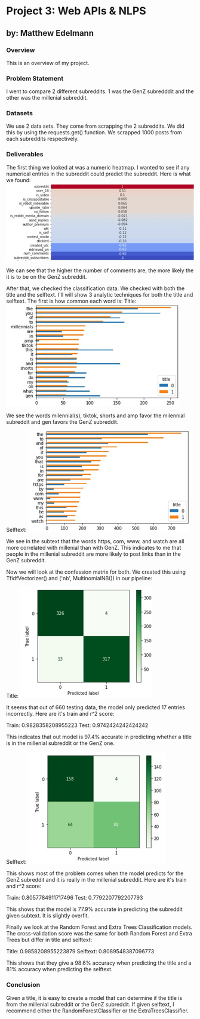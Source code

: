 # Project 3: Web APIs & NLPS
## by: Matthew Edelmann

### Overview

This is an overview of my project. 

### Problem Statement

I went to compare 2 different subreddits. 1 was the GenZ subredddit and the other was the millenial subreddit. 

### Datasets

We use 2 data sets. They come from scrapping the 2 subreddits. We did this by using the requests.get() function. We scrapped 1000 posts from each subreddits respectively.

### Deliverables

The first thing we looked at was a numeric heatmap. I wanted to see if any numerical entries in the subreddit could predict the subreddit. Here is what we found:
 ![Alt text](./pics/heatmap.jpg)
 
 We can see that the higher the number of comments are, the more likely the it is to be on the GenZ subreddit. 
 
 After that, we checked the classification data. We checked with both the title and the selftext. I'll will show 3 analytic techniques for both the title and selftext. The first is how common each word is:
 Title:
  ![Alt text](./pics/title_word_count.jpg)
  
  We see the words milennial(s), tiktok, shorts and amp favor the milennial subreddit and gen favors the GenZ subreddit.
  
  Selftext:
  ![Alt text](./pics/selftext_word_count.jpg)
  
  We see in the subtext that the words https, com, www, and watch are all more correlated with millenial than with GenZ. This indicates to me that people in the millenial subreddit are more likely to post links than in the GenZ subreddit.
  
  Now we will look at the confession matrix for both. We created this using TfidfVectorizer() and ('nb', MultinomialNB()) in our pipeline:
  
  Title:
  ![Alt text](./pics/title_confusion_matrix.jpg)
  
  It seems that out of 660 testing data, the model only predicted 17 entries incorrectly. Here are it's train and r^2 score:
  
  Train: 0.9828358208955223
  Test: 0.9742424242424242
  
  This indicates that out model is 97.4% accurate in predicting whether a title is in the millenial subreddit or the GenZ one.
  
  Selftext:
  ![Alt text](./pics/selftext_confusion_matrix.jpg)
  
  This shows most of the problem comes when the model predicts for the GenZ subreddit and it is really in the millenial subreddit. Here are it's train and r^2 score:
  
  Train: 0.8057784911717496
  Test: 0.7792207792207793

  This shows that the model is 77.9% accurate in predicting the subreddit given subtext. It is slightly overfit. 
  
  Finally we look at the Random Forest and Extra Trees Classification models. The cross-validation score was the same for both Random Forest and Extra Trees but differ in title and selftext:
  
  Title: 0.9858208955223879
  Selftext: 0.8089548387096773 
  
  This shows that they give a 98.6% accuracy when predicting the title and a 81% accuracy when predicting the selftext.
  
### Conclusion

Given a title, it is easy to create a model that can determine if the title is from the millenial subreddit or the GenZ subreddit. If given selftext, I recommend either the RandomForestClassifier or the ExtraTreesClassifier.
  
  
  
  
